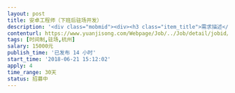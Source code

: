 ```yaml
---                
layout: post       
title: 安卓工程师（下班后驻场开发）           
description: '<div class="mobmid"><div><h3 class="item_title">需求描述</h3><p>一、需求描述：<br/>就是一个聊天app，有两种聊天模式，普通，安全的 ，安全模式下，可以控制消息的显示，app框架搭建，开发，上线。<br/> <br/>二、合作方式：<br/>时间制，最好可以下班后和周六日驻场。</p></div><!--info end--></div>'     
contenturl: https://www.yuanjisong.com/Webpage/Job/../Job/detail/jobid/101598      
tags: [时间制,驻场,杭州]            
salary: 15000元          
publish_time: '已发布 14 小时'         
start_time: '2018-06-21 15:12:02'           
apply: 4                   
time_range: 30天              
status: 招募中                  
---                 
```

